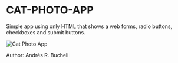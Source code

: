 # CAT-PHOTO-APP

Simple app using only HTML that shows a web forms, radio buttons, checkboxes and submit buttons.

![Cat Photo App](https://github.com/anferebu/CAT-PHOTO-APP/blob/master/CatApp.jpg)

Author: Andrés R. Bucheli
